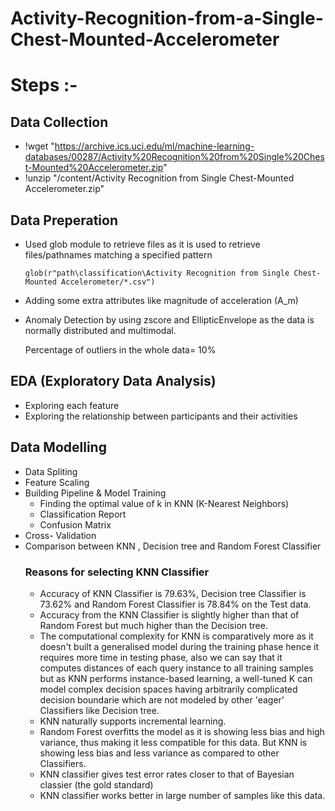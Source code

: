 Activity-Recognition-from-a-Single-Chest-Mounted-Accelerometer
==============================================================
Steps :- 
========
## Data Collection

* !wget "https://archive.ics.uci.edu/ml/machine-learning-databases/00287/Activity%20Recognition%20from%20Single%20Chest-Mounted%20Accelerometer.zip"
* !unzip "/content/Activity Recognition from Single Chest-Mounted Accelerometer.zip"

## Data Preperation

* Used glob module to retrieve files as it is used to retrieve files/pathnames matching a specified pattern
  
      glob(r"path\classification\Activity Recognition from Single Chest-Mounted Accelerometer/*.csv")
       
* Adding some extra attributes like magnitude of acceleration (A_m)       
* Anomaly Detection by using zscore and EllipticEnvelope as the data is normally distributed and multimodal.
  
  Percentage of outliers in the whole data= 10%
       
## EDA (Exploratory Data Analysis)

* Exploring each feature
* Exploring the relationship between participants and their activities

## Data Modelling

* Data Spliting
* Feature Scaling 
* Building Pipeline & Model Training
  * Finding the optimal value of k in KNN (K-Nearest Neighbors)
  * Classification Report
  * Confusion Matrix
* Cross- Validation
* Comparison between KNN , Decision tree and Random Forest Classifier
  ### Reasons for selecting KNN Classifier
  * Accuracy of KNN Classifier is 79.63%, Decision tree Classifier is 73.62% and Random Forest Classifier is 78.84% on the Test data.
  * Accuracy from the KNN Classifier is slightly higher than that of Random Forest but much higher than the Decision tree.
  * The computational complexity for KNN is comparatively more as it doesn't built a generalised model during the training phase hence it requires more time in testing phase,     also we can say that it computes distances of each query instance to all training samples but as KNN performs instance-based learning, a well-tuned K can model complex       decision spaces having arbitrarily complicated decision boundarie which are not modeled by other 'eager' Classifiers like Decision tree.
  * KNN naturally supports incremental learning.
  * Random Forest overfitts the model as it is showing less bias and high variance, thus making it less compatible for this data.
    But KNN is showing less bias and less variance as compared to other Classifiers.
  * KNN classifier gives test error rates closer to that of Bayesian classier (the gold standard)
  * KNN classifier works better in large number of samples like this data.
       

